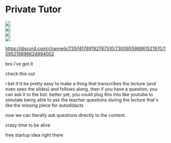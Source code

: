 # Private Tutor

![](https://img.shields.io/badge/tag-education-lightgrey)  
![](https://img.shields.io/badge/tag-AI-assisted-lightgrey)  
![](https://img.shields.io/badge/tag-discussion-lightgrey)  
![](https://img.shields.io/badge/tag-startup-lightgrey)


https://discord.com/channels/729741769192767510/730095596861521970/1095219896624894002

bro i've got it

check this out

i bet it'd be pretty easy to make a thing that transcribes the lecture (and even sees the slides) and follows along. then if you have a question, you can ask it to the bot. better yet, you could plug this into like youtube to simulate being able to ask the teacher questions during the lecture
that's like the missing piece for autodidacts

now we can literally ask questions directly to the content.

crazy time to be alive

free startup idea right there
